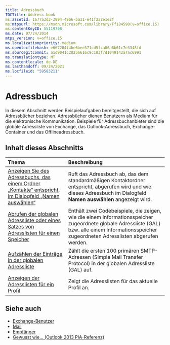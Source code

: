 ```yaml
---
title: Adressbuch
TOCTitle: Address book
ms:assetid: 1677a3d3-3994-49b6-ba31-e41f2a2e1e2f
ms:mtpsurl: https://msdn.microsoft.com/library/Ff184590(v=office.15)
ms:contentKeyID: 55119798
ms.date: 07/24/2014
mtps_version: v=office.15
ms.localizationpriority: medium
ms.openlocfilehash: e667284f4be6bee371cd5fca06a8b61c7e3348fd
ms.sourcegitcommit: a1d9041c20256616c9c183f7d1049142a7ac6991
ms.translationtype: MT
ms.contentlocale: de-DE
ms.lasthandoff: 09/24/2021
ms.locfileid: "59583211"
---
```

# <a name="address-book"></a>Adressbuch

In diesem Abschnitt werden Beispielaufgaben bereitgestellt, die sich auf Adressbücher beziehen. Adressbücher dienen Benutzern als Medium für die elektronische Kommunikation. Beispiele für Adressbuchanbieter sind die globale Adressliste von Exchange, das Outlook-Adressbuch, Exchange-Container und das Offlineadressbuch.

## <a name="in-this-section"></a>Inhalt dieses Abschnitts

|Thema|Beschreibung|
|:----|:----------|
|[Anzeigen Sie des Adressbuchs, das einem Ordner „Kontakte“ entspricht, im Dialogfeld „Namen auswählen“](how-to-display-in-the-select-names-dialog-box-the-address-book-corresponding-to-a-contacts-folder.md)  |Ruft das Adressbuch ab, das dem standardmäßigen Kontaktordner entspricht, abgerufen wird und wie dieses Adressbuch im Dialogfeld **Namen auswählen** angezeigt wird.|
|[Abrufen der globalen Adressliste oder eines Satzes von Adresslisten für einen Speicher](how-to-get-the-global-address-list-or-a-set-of-address-lists-for-a-store.md) |Enthält zwei Codebeispiele, die zeigen, wie die einem Informationsspeicher zugeordnete globale Adressliste (GAL) bzw. alle einem Informationsspeicher zugeordneten Adresslisten abgerufen werden.|
|[Aufzählen der Einträge in der globalen Adressliste](how-to-enumerate-the-entries-in-the-global-address-list.md)  |Zählt die ersten 100 primären SMTP-Adressen (Simple Mail Transfer Protocol) in der globalen Adressliste (GAL) auf.|
|[Anzeigen der Adresslisten für ein Profil](how-to-display-the-address-lists-for-a-profile.md)  |Zeigt die Adresslisten für das aktuelle Profil an.

## <a name="see-also"></a>Siehe auch

- [Exchange-Benutzer](exchange-users.md)
- [Mail](mail.md)
- [Empfänger](recipients.md)
- [Gewusst wie... (Outlook 2013 PIA-Referenz)](how-do-i-outlook-2013-pia-reference.md)


